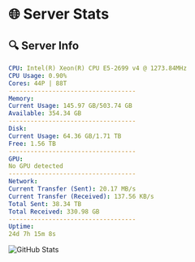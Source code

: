 # 🌐 Server Stats
## 🔍 Server Info
```yaml
CPU: Intel(R) Xeon(R) CPU E5-2699 v4 @ 1273.84MHz
CPU Usage: 0.90%
Cores: 44P | 88T
-----------------------------------
Memory:
Current Usage: 145.97 GB/503.74 GB
Available: 354.34 GB
-----------------------------------
Disk:
Current Usage: 64.36 GB/1.71 TB
Free: 1.56 TB
-----------------------------------
GPU:
No GPU detected
-----------------------------------
Network:
Current Transfer (Sent): 20.17 MB/s
Current Transfer (Received): 137.56 KB/s
Total Sent: 38.34 TB
Total Received: 330.98 GB
-----------------------------------
Uptime:
24d 7h 15m 8s
```
![GitHub Stats](https://img.shields.io/badge/Updated-2025-04-01_04:37:57-blue)